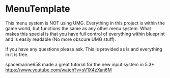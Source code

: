 # MenuTemplate

This menu system is NOT using UMG. Everything in this project is within the game world, but functions the same as any other menu system. What makes this special is that you have full control of everything within blueprint and is easily readable (No more obscure UMG stuff).

If you have any questions please ask. This is provided as is and everything in it is free.

spacemarine658 made a great tutorial for the new input system in 5.3+. https://www.youtube.com/watch?v=sV1X4zXan6M 
